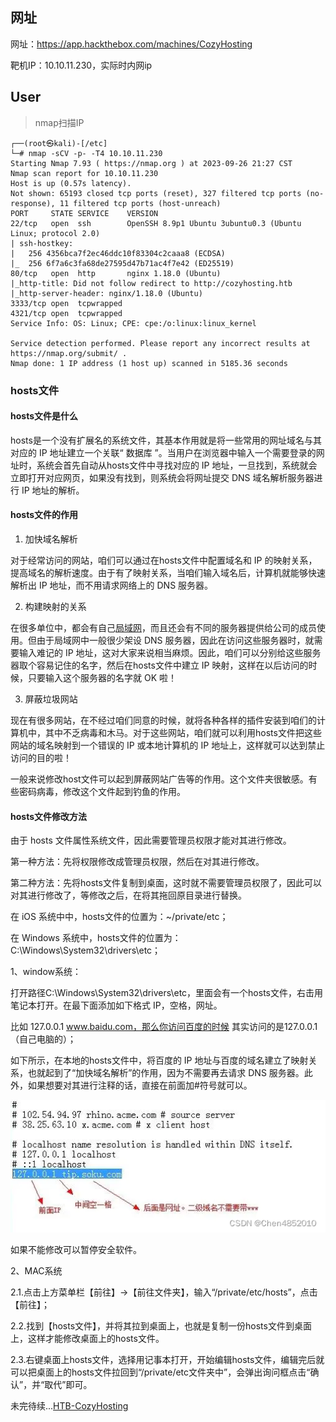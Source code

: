 ## 网址

网址：https://app.hackthebox.com/machines/CozyHosting

靶机IP：10.10.11.230，实际时内网ip



## User

> nmap扫描IP

~~~ shell
┌──(root㉿kali)-[/etc]
└─# nmap -sCV -p- -T4 10.10.11.230
Starting Nmap 7.93 ( https://nmap.org ) at 2023-09-26 21:27 CST
Nmap scan report for 10.10.11.230
Host is up (0.57s latency).
Not shown: 65193 closed tcp ports (reset), 327 filtered tcp ports (no-response), 11 filtered tcp ports (host-unreach)
PORT     STATE SERVICE    VERSION
22/tcp   open  ssh        OpenSSH 8.9p1 Ubuntu 3ubuntu0.3 (Ubuntu Linux; protocol 2.0)
| ssh-hostkey: 
|   256 4356bca7f2ec46ddc10f83304c2caaa8 (ECDSA)
|_  256 6f7a6c3fa68de27595d47b71ac4f7e42 (ED25519)
80/tcp   open  http       nginx 1.18.0 (Ubuntu)
|_http-title: Did not follow redirect to http://cozyhosting.htb
|_http-server-header: nginx/1.18.0 (Ubuntu)
3333/tcp open  tcpwrapped
4321/tcp open  tcpwrapped
Service Info: OS: Linux; CPE: cpe:/o:linux:linux_kernel

Service detection performed. Please report any incorrect results at https://nmap.org/submit/ .
Nmap done: 1 IP address (1 host up) scanned in 5185.36 seconds

~~~



### hosts文件

#### hosts文件是什么

hosts是一个没有扩展名的系统文件，其基本作用就是将一些常用的网址域名与其对应的 IP 地址建立一个关联“ 数据库 ”。当用户在浏览器中输入一个需要登录的网址时，系统会首先自动从hosts文件中寻找对应的 IP 地址，一旦找到，系统就会立即打开对应网页，如果没有找到，则系统会将网址提交 DNS 域名解析服务器进行 IP 地址的解析。



#### hosts文件的作用

1. 加快域名解析

对于经常访问的网站，咱们可以通过在hosts文件中配置域名和 IP 的映射关系，提高域名的解析速度。由于有了映射关系，当咱们输入域名后，计算机就能够快速解析出 IP 地址，而不用请求网络上的 DNS 服务器。



2. 构建映射的关系

在很多单位中，都会有自己[局域网](https://so.csdn.net/so/search?q=局域网&spm=1001.2101.3001.7020)，而且还会有不同的服务器提供给公司的成员使用。但由于局域网中一般很少架设 DNS 服务器，因此在访问这些服务器时，就需要输入难记的 IP 地址，这对大家来说相当麻烦。因此，咱们可以分别给这些服务器取个容易记住的名字，然后在hosts文件中建立 IP 映射，这样在以后访问的时候，只要输入这个服务器的名字就 OK 啦！



3. 屏蔽垃圾网站

现在有很多网站，在不经过咱们同意的时候，就将各种各样的插件安装到咱们的计算机中，其中不乏病毒和木马。对于这些网站，咱们就可以利用hosts文件把这些网站的域名映射到一个错误的 IP 或本地计算机的 IP 地址上，这样就可以达到禁止访问的目的啦！

一般来说修改host文件可以起到屏蔽网站广告等的作用。这个文件夹很敏感。有些密码病毒，修改这个文件起到钓鱼的作用。



#### hosts文件修改方法

由于 hosts 文件属性系统文件，因此需要管理员权限才能对其进行修改。

第一种方法：先将权限修改成管理员权限，然后在对其进行修改。

第二种方法：先将hosts文件复制到桌面，这时就不需要管理员权限了，因此可以对其进行修改了，等修改之后，在将其拖回原目录进行替换。

在 iOS 系统中中，hosts文件的位置为：~/private/etc；

在 Windows 系统中，hosts文件的位置为：C:\Windows\System32\drivers\etc；

1、window系统：

打开路径C:\Windows\System32\drivers\etc，里面会有一个hosts文件，右击用笔记本打开。在最下面添加如下格式 IP，空格，网址。

比如 127.0.0.1 www.baidu.com，那么你访问百度的时候 其实访问的是127.0.0.1（自己电脑的）；

如下所示，在本地的hosts文件中，将百度的 IP 地址与百度的域名建立了映射关系，也就起到了“加快域名解析”的作用，因为不需要再去请求 DNS 服务器。此外，如果想要对其进行注释的话，直接在前面加#符号就可以。

![11ad37065f0a4793b2cde76ecbe9ce51](./img/11ad37065f0a4793b2cde76ecbe9ce51.png)

如果不能修改可以暂停安全软件。



2、MAC系统

2.1.点击上方菜单栏【前往】->【前往文件夹】，输入“/private/etc/hosts”，点击【前往】；

2.2.找到【hosts文件】，并将其拉到桌面上，也就是复制一份hosts文件到桌面上，这样才能修改桌面上的hosts文件。

2.3.右键桌面上hosts文件，选择用记事本打开，开始编辑hosts文件，编辑完后就可以把桌面上的hosts文件拉回到“/private/etc文件夹中”，会弹出询问框点击“确认”，并“取代”即可。



未完待续...[HTB-CozyHosting](https://blog.csdn.net/qq_58869808/article/details/132790366?ops_request_misc=%7B%22request%5Fid%22%3A%22169575143716800211510556%22%2C%22scm%22%3A%2220140713.130102334..%22%7D&request_id=169575143716800211510556&biz_id=0&utm_medium=distribute.pc_search_result.none-task-blog-2~all~sobaiduend~default-1-132790366-null-null.142^v94^control&utm_term=cozyhosting&spm=1018.2226.3001.4187)
